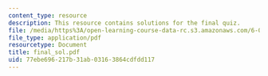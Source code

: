 ```yaml
---
content_type: resource
description: This resource contains solutions for the final quiz.
file: /media/https%3A/open-learning-course-data-rc.s3.amazonaws.com/6-041-probabilistic-systems-analysis-and-applied-probability-spring-2006/77ebe696217b31ab03163864cdfdd117_final_sol.pdf
file_type: application/pdf
resourcetype: Document
title: final_sol.pdf
uid: 77ebe696-217b-31ab-0316-3864cdfdd117
---
```

